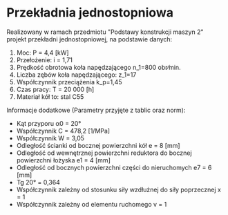 # Przekładnia jednostopniowa

Realizowany w ramach przedmiotu "Podstawy konstrukcji maszyn 2" projekt przekładni jednostopniowej, na podstawie danych:
1. Moc: P = 4,4 [kW]
2. Przełożenie: i = 1,71
3. Prędkość obrotowa koła napędzającego n_1=800 obr⁄min.
4. Liczba zębów koła napędzającego: z_1=17
5. Współczynnik przeciążenia k_p=1,45
6. Czas pracy: T = 20 000 [h]
7. Materiał kół to: stal C55

Informacje dodatkowe (Parametry przyjęte z tablic oraz norm):
- Kąt przyporu α0 = 20°
- Współczynnik C = 478,2 [1/MPa]
- Współczynnik W = 3,05
- Odległość ścianki od bocznej powierzchni kół e = 8 [mm]
- Odległość od wewnętrznej powierzchni reduktora do bocznej powierzchni łożyska e1 = 4 [mm]
- Odległość od bocznych powierzchni części do nieruchomych e7 = 6 [mm]
- Tg 20° = 0,364
- Współczynnik zależny od stosunku siły wzdłużnej do siły poprzecznej x = 1
- Współczynnik zależny od elementu ruchomego v = 1

